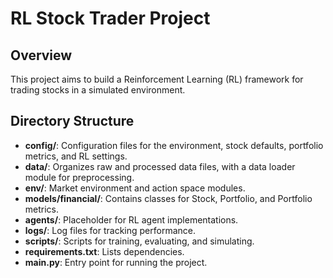 # RL Stock Trader Project

## Overview
This project aims to build a Reinforcement Learning (RL) framework for trading stocks in a simulated environment.

## Directory Structure
- **config/**: Configuration files for the environment, stock defaults, portfolio metrics, and RL settings.
- **data/**: Organizes raw and processed data files, with a data loader module for preprocessing.
- **env/**: Market environment and action space modules.
- **models/financial/**: Contains classes for Stock, Portfolio, and Portfolio metrics.
- **agents/**: Placeholder for RL agent implementations.
- **logs/**: Log files for tracking performance.
- **scripts/**: Scripts for training, evaluating, and simulating.
- **requirements.txt**: Lists dependencies.
- **main.py**: Entry point for running the project.

